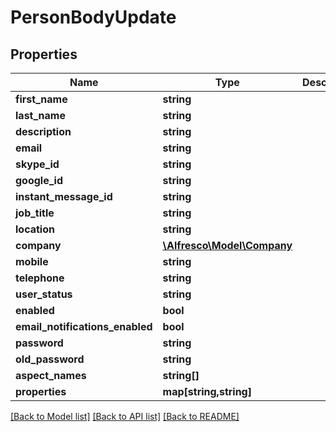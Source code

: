 # PersonBodyUpdate

## Properties
Name | Type | Description | Notes
------------ | ------------- | ------------- | -------------
**first_name** | **string** |  | [optional] 
**last_name** | **string** |  | [optional] 
**description** | **string** |  | [optional] 
**email** | **string** |  | [optional] 
**skype_id** | **string** |  | [optional] 
**google_id** | **string** |  | [optional] 
**instant_message_id** | **string** |  | [optional] 
**job_title** | **string** |  | [optional] 
**location** | **string** |  | [optional] 
**company** | [**\Alfresco\Model\Company**](Company.md) |  | [optional] 
**mobile** | **string** |  | [optional] 
**telephone** | **string** |  | [optional] 
**user_status** | **string** |  | [optional] 
**enabled** | **bool** |  | [optional] 
**email_notifications_enabled** | **bool** |  | [optional] 
**password** | **string** |  | [optional] 
**old_password** | **string** |  | [optional] 
**aspect_names** | **string[]** |  | [optional] 
**properties** | **map[string,string]** |  | [optional] 

[[Back to Model list]](../README.md#documentation-for-models) [[Back to API list]](../README.md#documentation-for-api-endpoints) [[Back to README]](../README.md)


